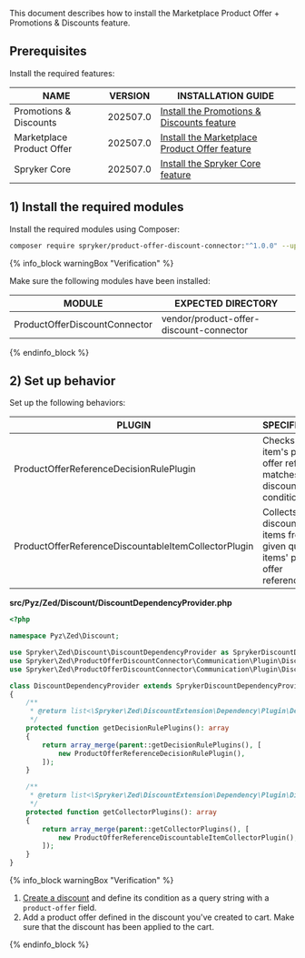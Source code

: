 This document describes how to install the Marketplace Product Offer + Promotions & Discounts feature.

## Prerequisites

Install the required features:

| NAME                      | VERSION          | INSTALLATION GUIDE                                                                                                                                                                                   |
|---------------------------|------------------|------------------------------------------------------------------------------------------------------------------------------------------------------------------------------------------------------|
| Promotions & Discounts    | 202507.0 | [Install the Promotions & Discounts feature](/docs/pbc/all/discount-management/latest/base-shop/install-and-upgrade/install-features/install-the-promotions-and-discounts-feature.html)    |
| Marketplace Product Offer | 202507.0 | [Install the Marketplace Product Offer feature](/docs/pbc/all/offer-management/latest/marketplace/install-and-upgrade/install-features/install-the-marketplace-product-offer-feature.html) |
| Spryker Core              | 202507.0 | [Install the Spryker Core feature](/docs/pbc/all/miscellaneous/latest/install-and-upgrade/install-features/install-the-spryker-core-feature.html)                                          |

## 1) Install the required modules

Install the required modules using Composer:

```bash
composer require spryker/product-offer-discount-connector:"^1.0.0" --update-with-dependencies
```

{% info_block warningBox "Verification" %}

Make sure the following modules have been installed:

| MODULE                        | EXPECTED DIRECTORY                      |
|-------------------------------|-----------------------------------------|
| ProductOfferDiscountConnector | vendor/product-offer-discount-connector |

{% endinfo_block %}

## 2) Set up behavior

Set up the following behaviors:

| PLUGIN                                               | SPECIFICATION                                                                        | PREREQUISITES | NAMESPACE                                                               |
|------------------------------------------------------|--------------------------------------------------------------------------------------|---------------|-------------------------------------------------------------------------|
| ProductOfferReferenceDecisionRulePlugin              | Checks if an item's product offer reference matches the discount's condition.       |               | Spryker\Zed\ProductOfferDiscountConnector\Communication\Plugin\Discount |
| ProductOfferReferenceDiscountableItemCollectorPlugin | Collects discountable items from the given quote by items' product offer references. |               | Spryker\Zed\ProductOfferDiscountConnector\Communication\Plugin\Discount |

**src/Pyz/Zed/Discount/DiscountDependencyProvider.php**

```php
<?php

namespace Pyz\Zed\Discount;

use Spryker\Zed\Discount\DiscountDependencyProvider as SprykerDiscountDependencyProvider;
use Spryker\Zed\ProductOfferDiscountConnector\Communication\Plugin\Discount\ProductOfferReferenceDecisionRulePlugin;
use Spryker\Zed\ProductOfferDiscountConnector\Communication\Plugin\Discount\ProductOfferReferenceDiscountableItemCollectorPlugin;

class DiscountDependencyProvider extends SprykerDiscountDependencyProvider
{
    /**
     * @return list<\Spryker\Zed\DiscountExtension\Dependency\Plugin\DecisionRulePluginInterface>
     */
    protected function getDecisionRulePlugins(): array
    {
        return array_merge(parent::getDecisionRulePlugins(), [
            new ProductOfferReferenceDecisionRulePlugin(),
        ]);
    }

    /**
     * @return list<\Spryker\Zed\DiscountExtension\Dependency\Plugin\DiscountableItemCollectorPluginInterface>
     */
    protected function getCollectorPlugins(): array
    {
        return array_merge(parent::getCollectorPlugins(), [
            new ProductOfferReferenceDiscountableItemCollectorPlugin(),
        ]);
    }
}
```

{% info_block warningBox "Verification" %}

1. [Create a discount](/docs/pbc/all/discount-management/latest/base-shop/manage-in-the-back-office/create-discounts.html) and define its condition as a query string with a `product-offer` field.
2. Add a product offer defined in the discount you've created to cart.
  Make sure that the discount has been applied to the cart.

{% endinfo_block %}
